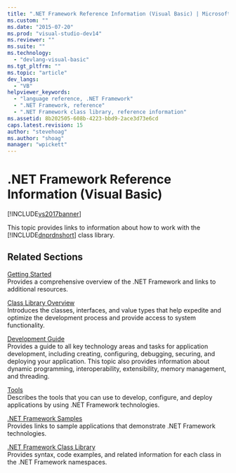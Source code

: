 ```yaml
---
title: ".NET Framework Reference Information (Visual Basic) | Microsoft Docs"
ms.custom: ""
ms.date: "2015-07-20"
ms.prod: "visual-studio-dev14"
ms.reviewer: ""
ms.suite: ""
ms.technology: 
  - "devlang-visual-basic"
ms.tgt_pltfrm: ""
ms.topic: "article"
dev_langs: 
  - "VB"
helpviewer_keywords: 
  - "language reference, .NET Framework"
  - ".NET Framework, reference"
  - ".NET Framework class library, reference information"
ms.assetid: 8b202505-608b-4223-bbd9-2ace3d73e6cd
caps.latest.revision: 15
author: "stevehoag"
ms.author: "shoag"
manager: "wpickett"
---
```

# .NET Framework Reference Information (Visual Basic)
[!INCLUDE[vs2017banner](../../includes/vs2017banner.md)]

This topic provides links to information about how to work with the [!INCLUDE[dnprdnshort](../../includes/dnprdnshort-md.md)] class library.  
  
## Related Sections  
 [Getting Started](../Topic/Getting%20Started%20with%20the%20.NET%20Framework.md)  
 Provides a comprehensive overview of the .NET Framework and links to additional resources.  
  
 [Class Library Overview](../Topic/.NET%20Framework%20Class%20Library%20Overview.md)  
 Introduces the classes, interfaces, and value types that help expedite and optimize the development process and provide access to system functionality.  
  
 [Development Guide](../Topic/.NET%20Framework%20Development%20Guide.md)  
 Provides a guide to all key technology areas and tasks for application development, including creating, configuring, debugging, securing, and deploying your application. This topic also provides information about dynamic programming, interoperability, extensibility, memory management, and threading.  
  
 [Tools](../Topic/.NET%20Framework%20Tools.md)  
 Describes the tools that you can use to develop, configure, and deploy applications by using .NET Framework technologies.  
  
 [.NET Framework Samples](http://msdn.microsoft.com/en-us/177055f8-4a1f-43e7-aee6-995c196079b1)  
 Provides links to sample applications that demonstrate .NET Framework technologies.  
  
 [.NET Framework Class Library](http://go.microsoft.com/fwlink/?LinkID=227195)  
 Provides syntax, code examples, and related information for each class in the .NET Framework namespaces.